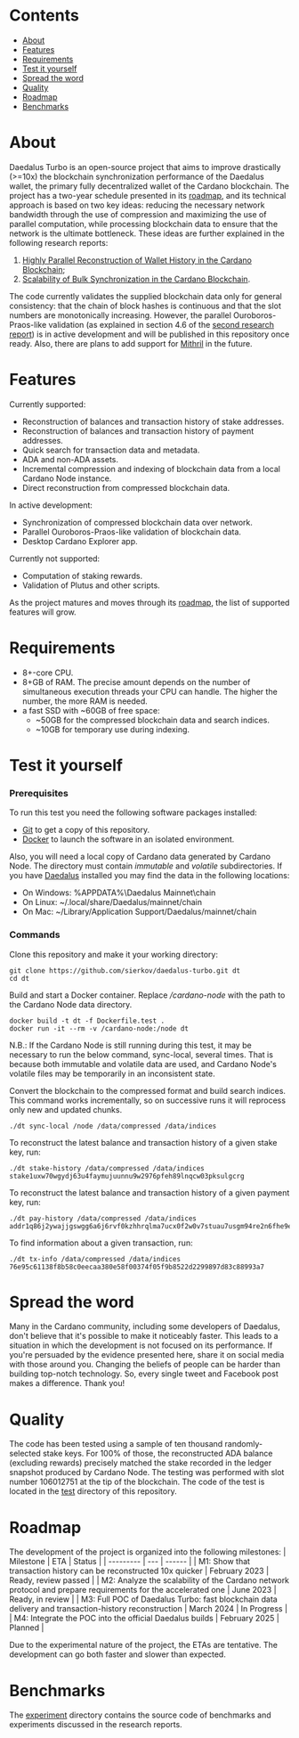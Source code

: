 # Contents
- [About](#about)
- [Features](#features)
- [Requirements](#requirements)
- [Test it yourself](#test-it-yourself)
- [Spread the word](#spread-the-word)
- [Quality](#quality)
- [Roadmap](#roadmap)
- [Benchmarks](#benchmarks)

# About
Daedalus Turbo is an open-source project that aims to improve drastically (>=10x) the blockchain synchronization performance of the Daedalus wallet, the primary fully decentralized wallet of the Cardano blockchain. The project has a two-year schedule presented in its [roadmap](#roadmap), and its technical approach is based on two key ideas: reducing the necessary network bandwidth through the use of compression and maximizing the use of parallel computation‚ while processing blockchain data to ensure that the network is the ultimate bottleneck. These ideas are further explained in the following research reports:
1. [Highly Parallel Reconstruction of Wallet History in the Cardano Blockchain](./doc/2023_Sierkov_WalletHistoryReconstruction.pdf);
2. [Scalability of Bulk Synchronization in the Cardano Blockchain](./doc/2023_Sierkov_CardanoBulkSynchronization.pdf).

The code currently validates the supplied blockchain data only for general consistency: that the chain of block hashes is continuous and that the slot numbers are monotonically increasing. However, the parallel Ouroboros-Praos-like validation (as explained in section 4.6 of the [second research report](./doc/2023_Sierkov_CardanoBulkSynchronization.pdf)) is in active development and will be published in this repository once ready. Also, there are plans to add support for [Mithril](https://mithril.network/doc/) in the future.

# Features
Currently supported:
- Reconstruction of balances and transaction history of stake addresses.
- Reconstruction of balances and transaction history of payment addresses.
- Quick search for transaction data and metadata.
- ADA and non-ADA assets.
- Incremental compression and indexing of blockchain data from a local Cardano Node instance.
- Direct reconstruction from compressed blockchain data.

In active development:
- Synchronization of compressed blockchain data over network.
- Parallel Ouroboros-Praos-like validation of blockchain data.
- Desktop Cardano Explorer app.

Currently not supported:
- Computation of staking rewards.
- Validation of Plutus and other scripts.

As the project matures and moves through its [roadmap](#roadmap), the list of supported features will grow.

# Requirements
- 8+-core CPU.
- 8+GB of RAM. The precise amount depends on the number of simultaneous execution threads your CPU can handle. The higher the number, the more RAM is needed.
- a fast SSD with ~60GB of free space:
  - ~50GB for the compressed blockchain data and search indices.
  - ~10GB for temporary use during indexing.

# Test it yourself

### Prerequisites
To run this test you need the following software packages installed:
- [Git](https://git-scm.com/) to get a copy of this repository.
- [Docker](https://www.docker.com/products/docker-desktop/) to launch the software in an isolated environment.

Also, you will need a local copy of Cardano data generated by Cardano Node. The directory must contain *immutable* and *volatile* subdirectories. If you have [Daedalus](https://daedaluswallet.io/en/download/) installed you may find the data in the following locations:
  - On Windows: %APPDATA%\Daedalus Mainnet\chain 
  - On Linux: ~/.local/share/Daedalus/mainnet/chain
  - On Mac: ~/Library/Application Support/Daedalus/mainnet/chain

### Commands

Clone this repository and make it your working directory:
```
git clone https://github.com/sierkov/daedalus-turbo.git dt
cd dt
```

Build and start a Docker container. Replace */cardano-node* with the path to the Cardano Node data directory.
```
docker build -t dt -f Dockerfile.test .
docker run -it --rm -v /cardano-node:/node dt
```
N.B.: If the Cardano Node is still running during this test, it may be necessary to run the below command, sync-local, several times.
That is because both immutable and volatile data are used, and Cardano Node's volatile files may be temporarily in an inconsistent state.

Convert the blockchain to the compressed format and build search indices.
This command works incrementally, so on successive runs it will reprocess only new and updated chunks.
```
./dt sync-local /node /data/compressed /data/indices
```

To reconstruct the latest balance and transaction history of a given stake key, run:
```
./dt stake-history /data/compressed /data/indices stake1uxw70wgydj63u4faymujuunnu9w2976pfeh89lnqcw03pksulgcrg
```

To reconstruct the latest balance and transaction history of a given payment key, run:
```
./dt pay-history /data/compressed /data/indices addr1q86j2ywajjgswgg6a6j6rvf0kzhhrqlma7ucx0f2w0v7stuau7usgm94re2n6fhe9ee88c2u5ta5znnwwtlxpsulzrdqv6rmuj
```

To find information about a given transaction, run:
```
./dt tx-info /data/compressed /data/indices 76e95c61138f8b58c0eecaa380e58f00374f05f9b8522d2299897d83c88993a7
```

# Spread the word
Many in the Cardano community, including some developers of Daedalus, don't believe that it's possible to make it noticeably faster. This leads to a situation in which the development is not focused on its performance. If you're persuaded by the evidence presented here, share it on social media with those around you. Changing the beliefs of people can be harder than building top-notch technology. So, every single tweet and Facebook post makes a difference. Thank you!

# Quality
The code has been tested using a sample of ten thousand randomly-selected stake keys. For 100% of those, the reconstructed ADA balance (excluding rewards) precisely matched the stake recorded in the ledger snapshot produced by Cardano Node. The testing was performed with slot number 106012751 at the tip of the blockchain. The code of the test is located in the [test](test/) directory of this repository.

# Roadmap
The development of the project is organized into the following milestones:
| Milestone | ETA | Status |
| --------- | --- | ------ |
| M1: Show that transaction history can be reconstructed 10x quicker | February 2023 | Ready, review passed |
| M2: Analyze the scalability of the Cardano network protocol and prepare requirements for the accelerated one | June 2023 | Ready, in review |
| M3: Full POC of Daedalus Turbo: fast blockchain data delivery and transaction-history reconstruction | March 2024 | In Progress |
| M4: Integrate the POC into the official Daedalus builds | February 2025 | Planned |

Due to the experimental nature of the project, the ETAs are tentative.
The development can go both faster and slower than expected.

# Benchmarks
The [experiment](./experiment/) directory contains the source code of benchmarks and experiments discussed in the research reports.
